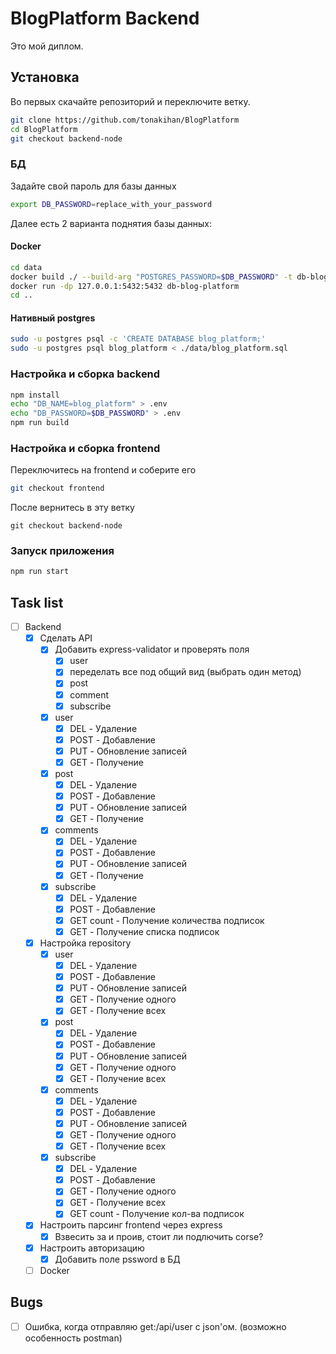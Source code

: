 # BlogPlatform Backend
Это мой диплом. 

## Установка 
Во первых скачайте репозиторий и переключите ветку.
```bash
git clone https://github.com/tonakihan/BlogPlatform
cd BlogPlatform
git checkout backend-node
```

### БД
Задайте свой пароль для базы данных
```bash
export DB_PASSWORD=replace_with_your_password
```
Далее есть 2 варианта поднятия базы данных:
#### Docker
```bash
cd data
docker build ./ --build-arg "POSTGRES_PASSWORD=$DB_PASSWORD" -t db-blog-platform
docker run -dp 127.0.0.1:5432:5432 db-blog-platform
cd ..
```
#### Нативный postgres
```bash
sudo -u postgres psql -c 'CREATE DATABASE blog_platform;'
sudo -u postgres psql blog_platform < ./data/blog_platform.sql
```

### Настройка и сборка backend
```bash
npm install
echo "DB_NAME=blog_platform" > .env
echo "DB_PASSWORD=$DB_PASSWORD" > .env
npm run build
```

### Настройка и сборка frontend
Переключитесь на frontend и соберите его
```bash
git checkout frontend
```
После вернитесь в эту ветку
```
git checkout backend-node
```

### Запуск приложения
```bash
npm run start
```

## Task list
- [ ] Backend
  - [x] Сделать API
    - [x] Добавить express-validator и проверять поля
      - [x] user
      - [x] переделать все под общий вид (выбрать один метод)
      - [x] post
      - [x] comment
      - [x] subscribe
    - [x] user
      - [x] DEL - Удаление 
      - [x] POST - Добавление
      - [x] PUT - Обновление записей
      - [x] GET - Получение
    - [x] post
      - [x] DEL - Удаление 
      - [x] POST - Добавление
      - [x] PUT - Обновление записей
      - [x] GET - Получение
    - [x] comments
      - [x] DEL - Удаление 
      - [x] POST - Добавление
      - [x] PUT - Обновление записей
      - [x] GET - Получение
    - [x] subscribe
      - [x] DEL - Удаление 
      - [x] POST - Добавление
      - [x] GET count - Получение количества подписок
      - [x] GET - Получение списка подписок
  - [x] Настройка repository
    - [x] user
      - [x] DEL - Удаление 
      - [x] POST - Добавление
      - [x] PUT - Обновление записей
      - [x] GET - Получение одного
      - [x] GET - Получение всех
    - [x] post
      - [x] DEL - Удаление 
      - [x] POST - Добавление
      - [x] PUT - Обновление записей
      - [x] GET - Получение одного
      - [x] GET - Получение всех
    - [x] comments
      - [x] DEL - Удаление 
      - [x] POST - Добавление
      - [x] PUT - Обновление записей
      - [x] GET - Получение одного
      - [x] GET - Получение всех
    - [x] subscribe
      - [x] DEL - Удаление 
      - [x] POST - Добавление
      - [x] GET - Получение одного
      - [x] GET - Получение всех
      - [x] GET count - Получение кол-ва подписок
  - [x] Настроить парсинг frontend через express
    - [x] Взвесить за и проив, стоит ли подлючить corse?
  - [x] Настроить авторизацию
    - [x] Добавить поле pssword в БД
  - [ ] Docker

## Bugs
- [ ] Ошибка, когда отправляю get:/api/user с json'ом. (возможно особенность postman)
